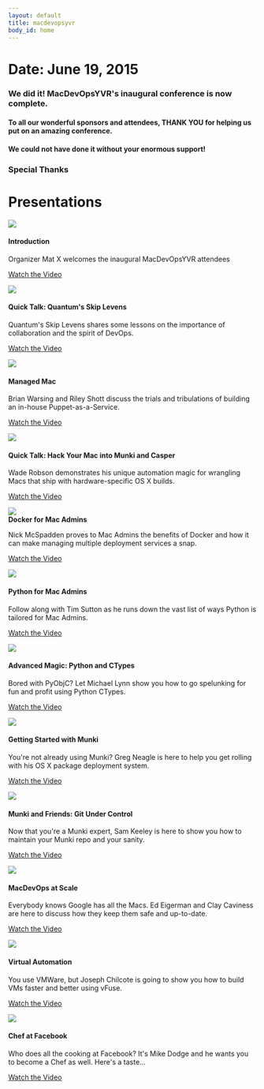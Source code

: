 ```yaml
---
layout: default
title: macdevopsyvr
body_id: home
---
```


# Date: June 19, 2015

### We did it! MacDevOpsYVR's inaugural conference is now complete.

#### To all our wonderful sponsors and attendees, THANK YOU for helping us put on an amazing conference.

#### We could not have done it without your enormous support!


### Special Thanks

# Presentations

<div class="col-xs-12 pull-left thumbnail">
  <img class="vid-thumb" src="/assets/vid_thumbs/intro.png">
  <div class="responsive">
    <h4>Introduction</h4>
    <p>
      Organizer Mat X welcomes the inaugural MacDevOpsYVR attendees
    </p>
    <p class="lead">
      <a href="http://macdevops.ca/MDO2015/1_Mac_Dev_Ops_YVR_Intro_w__Mat.P2G/Default.html">Watch the Video</a>
    </p>
  </div>
</div>

<div class="col-xs-12 pull-left thumbnail">
  <img class="vid-thumb" src="/assets/vid_thumbs/skip.png">
  <div class="responsive">
    <h4>Quick Talk: Quantum's Skip Levens</h4>
    <p>
      Quantum's Skip Levens shares some lessons on the importance of collaboration and the spirit of DevOps.
    </p>
    <p class="lead">
      <a href="http://macdevops.ca/MDO2015/2_Skip_Levens_-_Quantum.P2G/Default.html">Watch the Video</a>
    </p>
  </div>
</div>

<div class="col-xs-12 pull-left thumbnail">
  <img class="vid-thumb" src="/assets/vid_thumbs/mm.png">
  <div class="responsive">
    <h4>Managed Mac</h4>
    <p>
      Brian Warsing and Riley Shott discuss the trials and tribulations of building an in-house Puppet-as-a-Service.
    </p>
    <p class="lead">
      <a href="http://macdevops.ca/MDO2015/3_Brian___Riley_-_Managed_Mac_.P2G/Default.html">Watch the Video</a>
    </p>
  </div>
</div>

<div class="col-xs-12 pull-left thumbnail">
  <img class="vid-thumb" src="/assets/vid_thumbs/wade.png">
  <div class="responsive">
    <h4>Quick Talk: Hack Your Mac into Munki and Casper</h4>
    <p>
      Wade Robson demonstrates his unique automation magic for wrangling Macs that ship with hardware-specific OS X builds.
    </p>
    <p class="lead">
      <a href="http://macdevops.ca/MDO2015/4_Wade_-_DEP_Hack_Demo.P2G/Default.html">Watch the Video</a>
    </p>
  </div>
</div>

<div class="col-xs-12 pull-left thumbnail">
  <img class="vid-thumb" src="/assets/vid_thumbs/nick.png">
  <div class="responsive">
    <h4 style="display:inline">Docker for Mac Admins</h4>
    <p>
      Nick McSpadden proves to Mac Admins the benefits of Docker and how it can make managing multiple deployment services a snap.
    </p>
    <p class="lead">
      <a href="http://macdevops.ca/MDO2015/5_Nick_McSpadden_-_Docker_for_.P2G/Default.html">Watch the Video</a>
    </p>
  </div>
</div>

<div class="col-xs-12 pull-left thumbnail">
  <img class="vid-thumb" src="/assets/vid_thumbs/tim.png">
  <div class="responsive">
    <h4>Python for Mac Admins</h4>
    <p>
      Follow along with Tim Sutton as he runs down the vast list of ways Python is tailored for Mac Admins.
    </p>
    <p class="lead">
      <a href="http://macdevops.ca/MDO2015/6_Tim_Sutton_-_Python_for_Mac.P2G/Default.html">Watch the Video</a>
    </p>
  </div>
</div>

<div class="col-xs-12 pull-left thumbnail">
  <img class="vid-thumb" src="/assets/vid_thumbs/mikey.png">
  <div class="responsive">
    <h4>Advanced Magic: Python and CTypes</h4>
    <p>
      Bored with PyObjC? Let Michael Lynn show you how to go spelunking for fun and profit using Python CTypes.
    </p>
    <p class="lead">
      <a href="http://macdevops.ca/MDO2015/7_Michael_Lynn_-_Python_and_ct.P2G/Default.html">Watch the Video</a>
    </p>
  </div>
</div>

<div class="col-xs-12 pull-left thumbnail">
  <img class="vid-thumb" src="/assets/vid_thumbs/greg.png">
  <div class="responsive">
    <h4>Getting Started with Munki</h4>
    <p>
      You're not already using Munki? Greg Neagle is here to help you get rolling with his OS X package deployment system.
    </p>
    <p class="lead">
      <a href="http://macdevops.ca/MDO2015/8_Greg_Neagle__Disney_Animatio.P2G/Default.html">Watch the Video</a>
    </p>
  </div>
</div>

<div class="col-xs-12 pull-left thumbnail">
  <img class="vid-thumb" src="/assets/vid_thumbs/sam.png">
  <div class="responsive">
    <h4>Munki and Friends: Git Under Control</h4>
    <p>
      Now that you're a Munki expert, Sam Keeley is here to show you how to maintain your Munki repo and your sanity.
    </p>
    <p class="lead">
      <a href="http://macdevops.ca/MDO2015/9_Sam_Keeley__Dropbox_-_Munki_.P2G/Default.html">Watch the Video</a>
    </p>
  </div>
</div>

<div class="col-xs-12 pull-left thumbnail">
  <img class="vid-thumb" src="/assets/vid_thumbs/google.png">
  <div class="responsive">
    <h4>MacDevOps at Scale</h4>
    <p>
      Everybody knows Google has all the Macs. Ed Eigerman and Clay Caviness are here to discuss how they keep them safe and up-to-date.
    </p>
    <p class="lead">
      <a href="http://macdevops.ca/MDO2015/10_Ed___Clay__Google_-_MacOps.P2G/Default.html">Watch the Video</a>
    </p>
  </div>
</div>

<div class="col-xs-12 pull-left thumbnail">
  <img class="vid-thumb" src="/assets/vid_thumbs/joe.png">
  <div class="responsive">
    <h4>Virtual Automation</h4>
    <p>
      You use VMWare, but Joseph Chilcote is going to show you how to build VMs faster and better using vFuse.
    </p>
    <p class="lead">
      <a href="http://macdevops.ca/MDO2015/11_Joseph_Chilcote_-_vFuse.P2G/Default.html">Watch the Video</a>
    </p>
  </div>
</div>

<div class="col-xs-12 pull-left thumbnail">
  <img class="vid-thumb" src="/assets/vid_thumbs/mike.png">
  <div class="responsive">
    <h4>Chef at Facebook</h4>
    <p>
      Who does all the cooking at Facebook? It's Mike Dodge and he wants you to become a Chef as well. Here's a taste...
    </p>
    <p class="lead">
      <a href="http://macdevops.ca/MDO2015/12_Mike_Dodge_-_Chef_at_Facebo.P2G/Default.html">Watch the Video</a>
    </p>
  </div>
</div>

